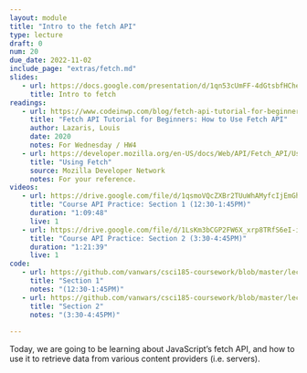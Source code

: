 ```yaml
---
layout: module
title: "Intro to the fetch API"
type: lecture
draft: 0
num: 20
due_date: 2022-11-02
include_page: "extras/fetch.md"
slides:
   - url: https://docs.google.com/presentation/d/1qn53cUmFF-4dGtsbfHCheyyzwhM1y_BN1WLYu0tmqx0/edit?usp=sharing
     title: Intro to fetch
readings:
   - url: https://www.codeinwp.com/blog/fetch-api-tutorial-for-beginners/
     title: "Fetch API Tutorial for Beginners: How to Use Fetch API"
     author: Lazaris, Louis
     date: 2020
     notes: For Wednesday / HW4
   - url: https://developer.mozilla.org/en-US/docs/Web/API/Fetch_API/Using_Fetch
     title: "Using Fetch"
     source: Mozilla Developer Network
     notes: For your reference.
videos:
   - url: https://drive.google.com/file/d/1qsmoVQcZXBr2TUuWhAMyfcIjEmGhzAiB/view?usp=sharing
     title: "Course API Practice: Section 1 (12:30-1:45PM)"
     duration: "1:09:48"
     live: 1
   - url: https://drive.google.com/file/d/1LsKm3bCGP2FW6X_xrp8TRfS6eI-iZgQx/view?usp=share_link
     title: "Course API Practice: Section 2 (3:30-4:45PM)"
     duration: "1:21:39"
     live: 1
code:
   - url: https://github.com/vanwars/csci185-coursework/blob/master/lectures/lecture19_section1/main.js
     title: "Section 1"
     notes: "(12:30-1:45PM)"
   - url: https://github.com/vanwars/csci185-coursework/blob/master/lectures/lecture19_section2/main.js
     title: "Section 2"
     notes: "(3:30-4:45PM)"
    
---
```


Today, we are going to be learning about JavaScript’s fetch API, and how to use it to retrieve data from various content providers (i.e. servers). 